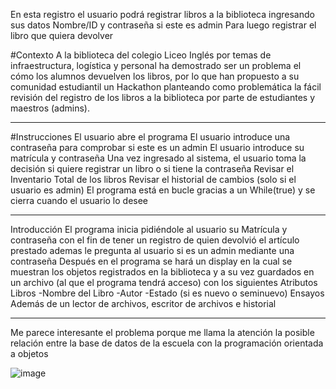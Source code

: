 En esta registro el usuario podrá registrar libros a la biblioteca ingresando sus datos Nombre/ID y contraseña si este es admin
Para luego registrar el libro que quiera devolver

#Contexto 
A la biblioteca del colegio Liceo Inglés por temas de infraestructura, logística y personal ha demostrado ser un problema el cómo los alumnos devuelven los libros, por lo que han propuesto a su comunidad estudiantil un Hackathon planteando como problemática la fácil revisión del registro de los libros a la biblioteca por parte de estudiantes y maestros (admins).
______________________________________________________________________________________
#Instrucciones 
El usuario abre el programa 
El usuario introduce una contraseña para comprobar si este es un admin
El usuario introduce su matrícula y contraseña
Una vez ingresado al sistema, el usuario toma la decisión si quiere registrar un libro o si tiene la contraseña 
Revisar el Inventario Total de los libros 
Revisar el historial de cambios (solo si el usuario es admin)
El programa está en bucle gracias a un While(true) y se cierra cuando el usuario lo desee
_____________________________________________________________________________________
Introducción 
El programa inicia pidiéndole al usuario su Matrícula y contraseña con el fin de tener un registro de quien devolvió el artículo prestado ademas le pregunta al usuario si es un admin mediante una contraseña
Después en el programa se hará un display en la cual se muestran los objetos registrados en la biblioteca y a su vez guardados en un archivo (al que el programa tendrá acceso) con los siguientes Atributos
Libros 
-Nombre del Libro -Autor -Estado (si es nuevo  o seminuevo)
Ensayos 
Además de un lector de archivos, escritor de archivos e historial
____________________________________________________________________________________
Me parece interesante el problema porque me llama la atención la posible relación entre la base de datos de la escuela con la programación orientada a objetos

![image](https://user-images.githubusercontent.com/54047744/204120557-f6b52d50-e03f-4ba7-ac7c-15ee38d27018.png)


